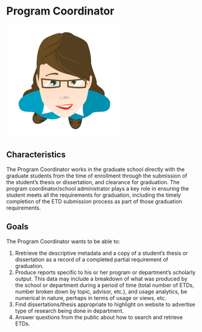 
# Program Coordinator
![headshot](images/program-coordinator-sm.png)

## Characteristics
The Program Coordinator works in the graduate school directly with the graduate students from the time of enrollment through the submission of the student’s thesis or dissertation, and clearance for graduation.  The program coordinator/school administrator plays a key role in ensuring the student meets all the requirements for graduation, including the timely completion of the ETD submission process as part of those graduation requirements.

## Goals
The Program Coordinator wants to be able to:

1. Rretrieve the descriptive metadata and a copy of a student’s thesis or dissertation as a record of a completed partial requirement of graduation.
2. Produce reports specific to his or her program or department’s scholarly output. This data may include a breakdown of what was produced by the school or department during a period of time (total number of ETDs, number broken down by topic, advisor, etc.), and usage analytics, 
be numerical in nature, perhaps in terms of usage or views, etc.
3. Find dissertations/thesis appropriate to highlight on website to advertise type of research being done in department.
4. Answer questions from the public about how to search and retrieve ETDs. 
